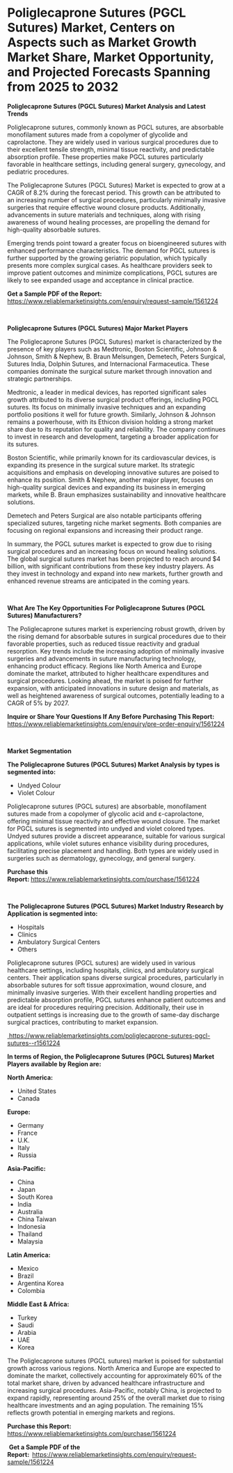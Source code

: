 <p><h1>Poliglecaprone Sutures (PGCL Sutures) Market, Centers on Aspects such as Market Growth Market Share, Market Opportunity, and Projected Forecasts Spanning from 2025 to 2032</h1></p><p><strong>Poliglecaprone Sutures (PGCL Sutures) Market Analysis and Latest Trends</strong></p>
<p><p>Poliglecaprone sutures, commonly known as PGCL sutures, are absorbable monofilament sutures made from a copolymer of glycolide and caprolactone. They are widely used in various surgical procedures due to their excellent tensile strength, minimal tissue reactivity, and predictable absorption profile. These properties make PGCL sutures particularly favorable in healthcare settings, including general surgery, gynecology, and pediatric procedures.</p><p>The Poliglecaprone Sutures (PGCL Sutures) Market is expected to grow at a CAGR of 8.2% during the forecast period. This growth can be attributed to an increasing number of surgical procedures, particularly minimally invasive surgeries that require effective wound closure products. Additionally, advancements in suture materials and techniques, along with rising awareness of wound healing processes, are propelling the demand for high-quality absorbable sutures.</p><p>Emerging trends point toward a greater focus on bioengineered sutures with enhanced performance characteristics. The demand for PGCL sutures is further supported by the growing geriatric population, which typically presents more complex surgical cases. As healthcare providers seek to improve patient outcomes and minimize complications, PGCL sutures are likely to see expanded usage and acceptance in clinical practice.</p></p>
<p><strong>Get a Sample PDF of the Report:&nbsp;</strong> <a href="https://www.reliablemarketinsights.com/enquiry/request-sample/1561224?utm_campaign=3038&utm_medium=2&utm_source=Github&utm_content=ia&utm_term=14042025&utm_id=poliglecaprone-sutures-pgcl-sutures">https://www.reliablemarketinsights.com/enquiry/request-sample/1561224</a></p>
<p>&nbsp;</p>
<p><strong>Poliglecaprone Sutures (PGCL Sutures) Major Market Players</strong></p>
<p><p>The Poliglecaprone Sutures (PGCL Sutures) market is characterized by the presence of key players such as Medtronic, Boston Scientific, Johnson & Johnson, Smith & Nephew, B. Braun Melsungen, Demetech, Peters Surgical, Sutures India, Dolphin Sutures, and Internacional Farmaceutica. These companies dominate the surgical suture market through innovation and strategic partnerships.</p><p>Medtronic, a leader in medical devices, has reported significant sales growth attributed to its diverse surgical product offerings, including PGCL sutures. Its focus on minimally invasive techniques and an expanding portfolio positions it well for future growth. Similarly, Johnson & Johnson remains a powerhouse, with its Ethicon division holding a strong market share due to its reputation for quality and reliability. The company continues to invest in research and development, targeting a broader application for its sutures.</p><p>Boston Scientific, while primarily known for its cardiovascular devices, is expanding its presence in the surgical suture market. Its strategic acquisitions and emphasis on developing innovative sutures are poised to enhance its position. Smith & Nephew, another major player, focuses on high-quality surgical devices and expanding its business in emerging markets, while B. Braun emphasizes sustainability and innovative healthcare solutions.</p><p>Demetech and Peters Surgical are also notable participants offering specialized sutures, targeting niche market segments. Both companies are focusing on regional expansions and increasing their product range.</p><p>In summary, the PGCL sutures market is expected to grow due to rising surgical procedures and an increasing focus on wound healing solutions. The global surgical sutures market has been projected to reach around $4 billion, with significant contributions from these key industry players. As they invest in technology and expand into new markets, further growth and enhanced revenue streams are anticipated in the coming years.</p></p>
<p>&nbsp;</p>
<p><strong>What Are The Key Opportunities For Poliglecaprone Sutures (PGCL Sutures) Manufacturers?</strong></p>
<p><p>The Poliglecaprone sutures market is experiencing robust growth, driven by the rising demand for absorbable sutures in surgical procedures due to their favorable properties, such as reduced tissue reactivity and gradual resorption. Key trends include the increasing adoption of minimally invasive surgeries and advancements in suture manufacturing technology, enhancing product efficacy. Regions like North America and Europe dominate the market, attributed to higher healthcare expenditures and surgical procedures. Looking ahead, the market is poised for further expansion, with anticipated innovations in suture design and materials, as well as heightened awareness of surgical outcomes, potentially leading to a CAGR of 5% by 2027.</p></p>
<p><strong>Inquire or Share Your Questions If Any Before Purchasing This Report:</strong> <a href="https://www.reliablemarketinsights.com/enquiry/pre-order-enquiry/1561224?utm_campaign=3038&utm_medium=2&utm_source=Github&utm_content=ia&utm_term=14042025&utm_id=poliglecaprone-sutures-pgcl-sutures">https://www.reliablemarketinsights.com/enquiry/pre-order-enquiry/1561224</a></p>
<p>&nbsp;</p>
<p><strong>Market Segmentation</strong></p>
<p><strong>The Poliglecaprone Sutures (PGCL Sutures) Market Analysis by types is segmented into:</strong></p>
<p><ul><li>Undyed Colour</li><li>Violet Colour</li></ul></p>
<p><p>Poliglecaprone sutures (PGCL sutures) are absorbable, monofilament sutures made from a copolymer of glycolic acid and ε-caprolactone, offering minimal tissue reactivity and effective wound closure. The market for PGCL sutures is segmented into undyed and violet colored types. Undyed sutures provide a discreet appearance, suitable for various surgical applications, while violet sutures enhance visibility during procedures, facilitating precise placement and handling. Both types are widely used in surgeries such as dermatology, gynecology, and general surgery.</p></p>
<p><strong>Purchase this Report:&nbsp;</strong><a href="https://www.reliablemarketinsights.com/purchase/1561224?utm_campaign=3038&utm_medium=2&utm_source=Github&utm_content=ia&utm_term=14042025&utm_id=poliglecaprone-sutures-pgcl-sutures">https://www.reliablemarketinsights.com/purchase/1561224</a></p>
<p>&nbsp;</p>
<p><strong>The Poliglecaprone Sutures (PGCL Sutures) Market Industry Research by Application is segmented into:</strong></p>
<p><ul><li>Hospitals</li><li>Clinics</li><li>Ambulatory Surgical Centers</li><li>Others</li></ul></p>
<p><p>Poliglecaprone sutures (PGCL sutures) are widely used in various healthcare settings, including hospitals, clinics, and ambulatory surgical centers. Their application spans diverse surgical procedures, particularly in absorbable sutures for soft tissue approximation, wound closure, and minimally invasive surgeries. With their excellent handling properties and predictable absorption profile, PGCL sutures enhance patient outcomes and are ideal for procedures requiring precision. Additionally, their use in outpatient settings is increasing due to the growth of same-day discharge surgical practices, contributing to market expansion.</p></p>
<p><a href="https://www.reliablemarketinsights.com/poliglecaprone-sutures-pgcl-sutures--r1561224?utm_campaign=3038&utm_medium=2&utm_source=Github&utm_content=ia&utm_term=14042025&utm_id=poliglecaprone-sutures-pgcl-sutures">&nbsp;https://www.reliablemarketinsights.com/poliglecaprone-sutures-pgcl-sutures--r1561224</a></p>
<p><strong>In terms of Region, the Poliglecaprone Sutures (PGCL Sutures) Market Players available by Region are:</strong></p>
<p>
    <p> <strong> North America: </strong>
        <ul>
            <li>United States</li>
            <li>Canada</li>
        </ul>
        </p> 
    <p> <strong> Europe: </strong>
        <ul>
            <li>Germany</li>
            <li>France</li>
            <li>U.K.</li>
            <li>Italy</li>
            <li>Russia</li>
        </ul>
        </p> 
    <p> <strong> Asia-Pacific: </strong>
        <ul>
            <li>China</li>
            <li>Japan</li>
            <li>South Korea</li>
            <li>India</li>
            <li>Australia</li>
            <li>China Taiwan</li>
            <li>Indonesia</li>
            <li>Thailand</li>
            <li>Malaysia</li>
        </ul>
        </p> 
    <p> <strong> Latin America: </strong>
        <ul>
            <li>Mexico</li>
            <li>Brazil</li>
            <li>Argentina Korea</li>
            <li>Colombia</li>
        </ul>
        </p> 
    <p> <strong> Middle East & Africa: </strong>
        <ul>
            <li>Turkey</li>
            <li>Saudi</li>
            <li>Arabia</li>
            <li>UAE</li>
            <li>Korea</li>
        </ul>
    </p>
    </p>
<p><p>The Poliglecaprone sutures (PGCL sutures) market is poised for substantial growth across various regions. North America and Europe are expected to dominate the market, collectively accounting for approximately 60% of the total market share, driven by advanced healthcare infrastructure and increasing surgical procedures. Asia-Pacific, notably China, is projected to expand rapidly, representing around 25% of the overall market due to rising healthcare investments and an aging population. The remaining 15% reflects growth potential in emerging markets and regions.</p></p>
<p><strong>Purchase this Report: </strong><a href="https://www.reliablemarketinsights.com/purchase/1561224?utm_campaign=3038&utm_medium=2&utm_source=Github&utm_content=ia&utm_term=14042025&utm_id=poliglecaprone-sutures-pgcl-sutures">https://www.reliablemarketinsights.com/purchase/1561224</a></p>
<p>&nbsp;<strong>Get a Sample PDF of the Report:&nbsp;&nbsp;</strong><a href="https://www.reliablemarketinsights.com/enquiry/request-sample/1561224?utm_campaign=3038&utm_medium=2&utm_source=Github&utm_content=ia&utm_term=14042025&utm_id=poliglecaprone-sutures-pgcl-sutures">https://www.reliablemarketinsights.com/enquiry/request-sample/1561224</a></p>
<p><strong></strong></p>
<p><p></p><p></p><p></p></p>